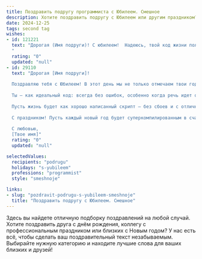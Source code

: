 ```yaml
---
title: Поздравить подругу программиста с Юбилеем. Смешное
description: Хотите поздравить подругу с Юбилеем или другим праздником? Наш ИИ создаст незабываемое поздравление, а вы обязательно выделитесь среди других.  
date: 2024-12-25
tags: second tag
wishes:
- id: 121221
  text: "Дорогая (Имя подруги)! С юбилеем!  Надеюсь, твой код жизни полон счастья, а баги — только милые случайности, которые добавляют пикантности в твой праздник!  Пусть твой праздник будет таким же невероятным, как твой уровень владения Python (шутка, конечно, но ты крутая!).  Желаю тебе море позитива, миллион лайков от судьбы и чтобы все твои дедлайны сбывались сами собой, как по волшебству!  Счастья, здоровья и  —  чтобы  компьютер никогда не зависал в самый неподходящий момент!
  "
  rating: "0"
  updated: "null"
- id: 29110
  text: "Дорогая [Имя подруги]!
  
  Поздравляю тебя с Юбилеем! В этот день мы не только отмечаем твои годы, но и радуемся всем тем алгоритмам счастья, которые ты закомпилировала в своей жизни!
  
  Ты — как идеальный код: всегда без ошибок, особенно когда речь идет о веселье и радости! Желаю тебе, чтобы все твои «баги» превращались в веселые приключения, а каждое обновление приносило только самые лучшие функции!
  
  Пусть жизнь будет как хорошо написанный скрипт — без сбоев и с отличным пользовательским интерфейсом! А еще пусть на твоем пути встречаются только верные функции и надежные библиотеки, которые поддержат твое настроение!
  
  С праздником! Пусть каждый новый год будет суперкомпилированным в счастье и удачу! 🎉💻✨
  
  С любовью,
  [Твое имя]"
  rating: "0"
  updated: "null"

selectedValues:
  recipients: "podrugu"
  holidays: "s-yubileem"
  professions: "programmist"
  style: "smeshnoje"

links:
- slug: "pozdravit-podrugu-s-yubileem-smeshnoje"
  title: "Поздравить подругу с Юбилеем. Смешное"
---
```


Здесь вы найдете отличную подборку поздравлений на любой случай.
Хотите поздравить друга с днём рождения, коллегу с профессиональным праздником или близких с Новым годом? У нас есть всё, чтобы сделать ваш поздравительный текст незабываемым. Выбирайте нужную категорию и находите лучшие слова для ваших близких и друзей!

